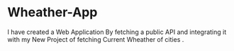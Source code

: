 # Wheather-App
I have created a Web Application By fetching a public API and integrating it with my New Project of fetching  Current Wheather of cities . 
